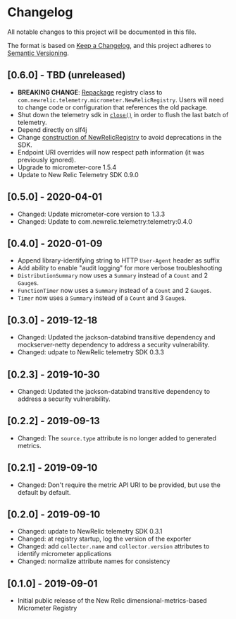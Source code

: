 # Changelog
All notable changes to this project will be documented in this file.

The format is based on [Keep a Changelog](https://keepachangelog.com/en/1.0.0/),
and this project adheres to [Semantic Versioning](https://semver.org/spec/v2.0.0.html).

## [0.6.0] - TBD (unreleased)
- **BREAKING CHANGE**: [Repackage](https://github.com/newrelic/micrometer-registry-newrelic/pull/104) registry class to `com.newrelic.telemetry.micrometer.NewRelicRegistry`.
  Users will need to change code or configuration that references the old package.
- Shut down the telemetry sdk in [`close()`](https://github.com/newrelic/micrometer-registry-newrelic/pull/82/)
  in order to flush the last batch of telemetry. 
- Depend directly on slf4j
- Change [construction of NewRelicRegistry](https://github.com/newrelic/micrometer-registry-newrelic/pull/85) to avoid deprecations in the SDK.
- Endpoint URI overrides will now respect path information (it was previously ignored).
- Upgrade to micrometer-core 1.5.4
- Update to New Relic Telemetry SDK 0.9.0

## [0.5.0] - 2020-04-01
- Changed: Update micrometer-core version to 1.3.3
- Changed: Update to com.newrelic.telemetry:telemetry:0.4.0

## [0.4.0] - 2020-01-09
- Append library-identifying string to HTTP `User-Agent` header as suffix
- Add ability to enable "audit logging" for more verbose troubleshooting
- `DistributionSummary` now uses a `Summary` instead of a `Count` and 2 `Gauge`s.
- `FunctionTimer` now uses a `Summary` instead of a `Count` and 2 `Gauge`s. 
- `Timer` now uses a `Summary` instead of a `Count` and 3 `Gauge`s.  

## [0.3.0] - 2019-12-18
- Changed: Updated the jackson-databind transitive dependency and mockserver-netty dependency to address a security vulnerability.
- Changed: udpate to NewRelic telemetry SDK 0.3.3 

## [0.2.3] - 2019-10-30
- Changed: Updated the jackson-databind transitive dependency to address a security vulnerability.

## [0.2.2] - 2019-09-13
- Changed: The `source.type` attribute is no longer added to generated metrics.

## [0.2.1] - 2019-09-10
- Changed: Don't require the metric API URI to be provided, but use the default by default.

## [0.2.0] - 2019-09-10
- Changed: update to NewRelic telemetry SDK 0.3.1
- Changed: at registry startup, log the version of the exporter
- Changed: add `collector.name` and `collector.version` attributes to identify micrometer applications
- Changed: normalize attribute names for consistency

## [0.1.0] - 2019-09-01
- Initial public release of the New Relic dimensional-metrics-based Micrometer Registry
